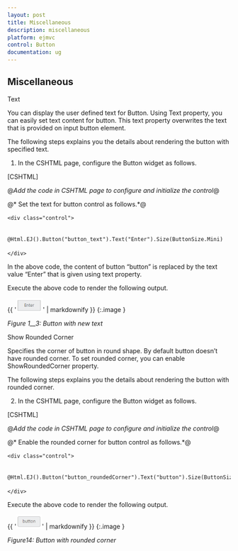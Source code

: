 ```yaml
---
layout: post
title: Miscellaneous
description: miscellaneous
platform: ejmvc
control: Button
documentation: ug
---
```


## Miscellaneous

Text

You can display the user defined text for Button. Using Text property, you can easily set text content for button. This text property overwrites the text that is provided on input button element.

The following steps explains you the details about rendering the button with specified text.

1. In the CSHTML page, configure the Button widget as follows.



  [CSHTML]

@*Add the code in CSHTML page to configure and initialize the control*@



@* Set the text for button control as follows.*@

    <div class="control">

        @Html.EJ().Button("button_text").Text("Enter").Size(ButtonSize.Mini)

    </div>



In the above code, the content of button “button” is replaced by the text value “Enter” that is given using text property.

Execute the above code to render the following output.

{{ '![](Miscellaneous_images/Miscellaneous_img1.png)' | markdownify }}
{:.image }


_Figure_ _1__3: Button with new text_

Show Rounded Corner

Specifies the corner of button in round shape. By default button doesn’t have rounded corner. To set rounded corner, you can enable ShowRoundedCorner property.

The following steps explains you the details about rendering the button with rounded corner.

2. In the CSHTML page, configure the Button widget as follows.



[CSHTML]

@*Add the code in CSHTML page to configure and initialize the control*@



  @* Enable the rounded corner for button control as follows.*@

    <div class="control">

        @Html.EJ().Button("button_roundedCorner").Text("button").Size(ButtonSize.Mini).ShowRoundedCorner(true)

    </div>




Execute the above code to render the following output.

{{ '![](Miscellaneous_images/Miscellaneous_img2.png)' | markdownify }}
{:.image }


_Figure14: Button with rounded corner_



